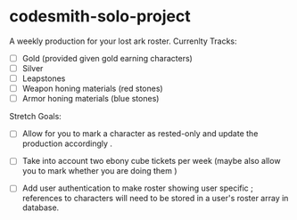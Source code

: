 # codesmith-solo-project
A weekly production for your lost ark roster. 
Currenlty Tracks: 
- [ ] Gold (provided given gold earning characters) 
- [ ] Silver 
- [ ] Leapstones 
- [ ] Weapon honing materials (red stones) 
- [ ] Armor honing materials (blue stones)

Stretch Goals: 
- [ ] Allow for you to mark a character as rested-only and update the production accordingly .
- [ ] Take into account two ebony cube tickets per week (maybe also allow you to mark whether you are doing them ) 
- [ ] Add user authentication to make roster showing user specific ; references to characters will need to be stored in a user's roster array in database. 
 
